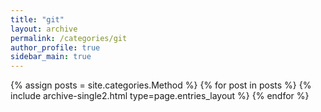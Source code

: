 ```yaml
---
title: "git"
layout: archive
permalink: /categories/git
author_profile: true
sidebar_main: true
---
```



{% assign posts = site.categories.Method %}
{% for post in posts %} {% include archive-single2.html type=page.entries_layout %} {% endfor %}